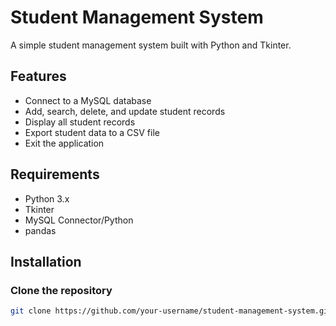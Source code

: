 # Student Management System

A simple student management system built with Python and Tkinter.

## Features

* Connect to a MySQL database
* Add, search, delete, and update student records
* Display all student records
* Export student data to a CSV file
* Exit the application

## Requirements

* Python 3.x
* Tkinter
* MySQL Connector/Python
* pandas

## Installation

### Clone the repository

```bash
git clone https://github.com/your-username/student-management-system.git
